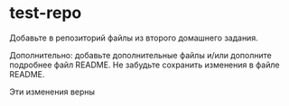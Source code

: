 # test-repo

Добавьте в репозиторий файлы из второго домашнего задания.

Дополнительно: добавьте дополнительные файлы и/или дополните подробнее файл README. Не забудьте сохранить изменения в файле README.

Эти изменения верны
